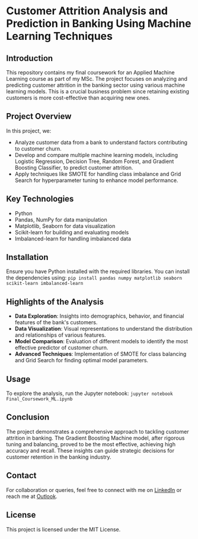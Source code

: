 # Customer Attrition Analysis and Prediction in Banking Using Machine Learning Techniques

## Introduction
This repository contains my final coursework for an Applied Machine Learning course as part of my MSc. The project focuses on analyzing and predicting customer attrition in the banking sector using various machine learning models. This is a crucial business problem since retaining existing customers is more cost-effective than acquiring new ones. 

## Project Overview
In this project, we:
- Analyze customer data from a bank to understand factors contributing to customer churn.
- Develop and compare multiple machine learning models, including Logistic Regression, Decision Tree, Random Forest, and Gradient Boosting Classifier, to predict customer attrition.
- Apply techniques like SMOTE for handling class imbalance and Grid Search for hyperparameter tuning to enhance model performance.

## Key Technologies
- Python
- Pandas, NumPy for data manipulation
- Matplotlib, Seaborn for data visualization
- Scikit-learn for building and evaluating models
- Imbalanced-learn for handling imbalanced data

## Installation
Ensure you have Python installed with the required libraries. You can install the dependencies using:
`
pip install pandas numpy matplotlib seaborn scikit-learn imbalanced-learn
`

## Highlights of the Analysis
- **Data Exploration**: Insights into demographics, behavior, and financial features of the bank's customers.
- **Data Visualization**: Visual representations to understand the distribution and relationships of various features.
- **Model Comparison**: Evaluation of different models to identify the most effective predictor of customer churn.
- **Advanced Techniques**: Implementation of SMOTE for class balancing and Grid Search for finding optimal model parameters.

## Usage
To explore the analysis, run the Jupyter notebook:
`
jupyter notebook Final_Coursework_ML.ipynb
`

## Conclusion
The project demonstrates a comprehensive approach to tackling customer attrition in banking. The Gradient Boosting Machine model, after rigorous tuning and balancing, proved to be the most effective, achieving high accuracy and recall. These insights can guide strategic decisions for customer retention in the banking industry.

## Contact
For collaboration or queries, feel free to connect with me on [LinkedIn](https://www.linkedin.com/in/oswaldo-reategui/) or reach me at [Outlook](mailto:oswaldo_reategui@outlook.com).

## License
This project is licensed under the MIT License.
